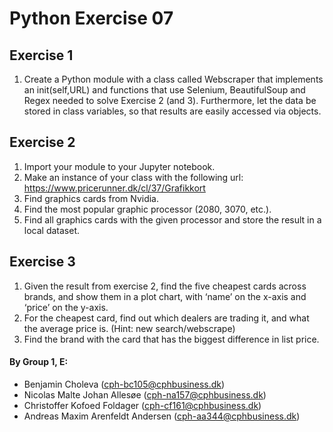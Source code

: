 # Python Exercise 07

## Exercise 1
1. Create a Python module with a class called Webscraper that implements an init(self,URL) and functions that use Selenium, BeautifulSoup and Regex needed to solve Exercise 2 (and 3). Furthermore, let the data be stored in class variables, so that results are easily accessed via objects. 

## Exercise 2
1. Import your module to your Jupyter notebook. 
2. Make an instance of your class with the following url: https://www.pricerunner.dk/cl/37/Grafikkort
3. Find graphics cards from Nvidia.
4. Find the most popular graphic processor (2080, 3070, etc.). 
5. Find all graphics cards with the given processor and store the result in a local dataset. 

## Exercise 3
1. Given the result from exercise 2, find the five cheapest cards across brands, and show them in a plot chart, with ‘name’ on the x-axis and ‘price’ on the y-axis.
2. For the cheapest card, find out which dealers are trading it, and what the average price is. (Hint: new search/webscrape)
3. Find the brand with the card that has the biggest difference in list price.

#### By Group 1, E:
- Benjamin Choleva (cph-bc105@cphbusiness.dk)
- Nicolas Malte Johan Allesøe (cph-na157@cphbusiness.dk)
- Christoffer Kofoed Foldager (cph-cf161@cphbusiness.dk)
- Andreas Maxim Arenfeldt Andersen (cph-aa344@cphbusiness.dk)


